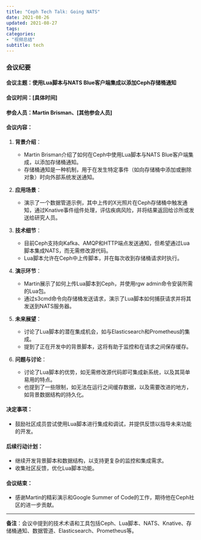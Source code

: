 ```yaml
---
title: "Ceph Tech Talk: Going NATS"
date: 2021-08-26
updated: 2021-08-27
tags:
categories:
- "视频总结"
subtitle: tech
---
```



### 会议纪要

#### 会议主题：使用Lua脚本与NATS Blue客户端集成以添加Ceph存储桶通知

#### 会议时间：[具体时间]

#### 参会人员：Martin Brisman、[其他参会人员]

#### 会议内容：

1. **背景介绍**：
   - Martin Brisman介绍了如何在Ceph中使用Lua脚本与NATS Blue客户端集成，以添加存储桶通知。
   - 存储桶通知是一种机制，用于在发生特定事件（如向存储桶中添加或删除对象）时向外部系统发送通知。

2. **应用场景**：
   - 演示了一个数据管道示例，其中上传的X光照片在Ceph存储桶中触发通知，通过Knative事件组件处理，评估疾病风险，并将结果返回给诊所或发送给研究人员。

3. **技术细节**：
   - 目前Ceph支持向Kafka、AMQP和HTTP端点发送通知，但希望通过Lua脚本集成NATS，而无需修改源代码。
   - Lua脚本允许在Ceph中上传脚本，并在每次收到存储桶请求时执行。

4. **演示环节**：
   - Martin展示了如何上传Lua脚本到Ceph，并使用rgw admin命令安装所需的Lua包。
   - 通过s3cmd命令向存储桶发送请求，演示了Lua脚本如何捕获请求并将其发送到NATS服务器。

5. **未来展望**：
   - 讨论了Lua脚本的潜在集成机会，如与Elasticsearch和Prometheus的集成。
   - 提到了正在开发中的背景脚本，这将有助于监控和在请求之间保存缓存。

6. **问题与讨论**：
   - 讨论了Lua脚本的优势，如无需修改源代码即可集成新系统，以及其简单易用的特点。
   - 也提到了一些限制，如无法在运行之间缓存数据，以及需要改进的地方，如背景数据结构的持久化。

#### 决定事项：
- 鼓励社区成员尝试使用Lua脚本进行集成和调试，并提供反馈以指导未来功能的开发。

#### 后续行动计划：
- 继续开发背景脚本和数据结构，以支持更复杂的监控和集成需求。
- 收集社区反馈，优化Lua脚本功能。

#### 会议结束：
- 感谢Martin的精彩演示和Google Summer of Code的工作，期待他在Ceph社区的进一步贡献。

---

**备注**：会议中提到的技术术语和工具包括Ceph、Lua脚本、NATS、Knative、存储桶通知、数据管道、Elasticsearch、Prometheus等。